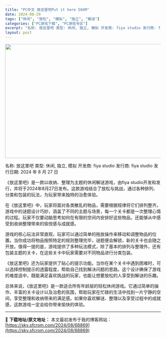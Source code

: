 ```yaml
---
title: "PC中文 放这里吧Put it here 504M"
date: 2024-08-29
tags: ["休闲", "放松", "模拟", "独立", "解谜"]
categories: ["PC游戏下载", "PC游戏专区"]
excerpt: "名称: 放这里吧 类型: 休闲, 独立, 模拟 开发商: fiya studio 发行商: fiya studio 发行日期: 2024 年 8 月 27 日 《放这里吧》是一款以收纳、整理为主题的休闲解谜游戏，由fiya studio开发和发行，并将于2024年8月27日发布。这款游戏结合了放松与&hellip;"
layout: post
---
```


<img class="aligncenter size-full wp-image-68870" src="https://sky.sfcrom.com/wp-content/uploads/2024/08/2024082900012744.webp" alt="" width="660" height="370" />

名称: 放这里吧
类型: 休闲, 独立, 模拟
开发商: fiya studio
发行商: fiya studio
发行日期: 2024 年 8 月 27 日

《放这里吧》是一款以收纳、整理为主题的休闲解谜游戏，由fiya studio开发和发行，并将于2024年8月27日发布。这款游戏结合了放松与挑战，通过各种排列、分类和包装的玩法，为玩家带来独特的治愈体验。

在《放这里吧》中，玩家将面对各类散乱的物品，需要根据规律将它们排列整齐。游戏中的谜题设计巧妙，涵盖了不同的主题与场景，每一个关卡都是一次整理心情的过程。玩家不仅要动脑思考如何在有限的空间内安排好这些物品，还能够从中感受到收纳整理带来的愉悦感与成就感。

游戏的核心玩法非常直观，玩家可以通过简单的拖放操作来移动和调整物品的位置。当你成功将物品按照特定的规则整理完毕，谜题便会解锁，新的关卡也会随之开放。值得一提的是，游戏提供了多种玩法模式，除了基本的排列与整理外，还有包装主题的关卡，在这些关卡中玩家需要对不同物品进行分类包装。

《放这里吧》还为玩家提供了贴心的提示功能。当你在某个关卡中遇到困难时，可以选择控制提示的透露程度，帮助自己找到解决问题的思路。这个设计确保了游戏的难度适中，既能满足喜欢挑战的玩家，也能让想要放松的人享受到解谜的乐趣。

总体来说，《放这里吧》是一款适合所有年龄层的轻松休闲游戏。它通过简单的操作、丰富的关卡设计以及治愈的氛围，帮助玩家在忙碌的生活中找到一片宁静的空间，享受整理和收纳带来的满足感。如果你喜欢解谜、整理以及享受过程中的成就感，这款游戏一定会给你带来愉快的体验。

---
📖 **下载地址/原文地址：** 本文最初发布于我的博客网站：[https://sky.sfcrom.com/2024/08/68869](https://sky.sfcrom.com/2024/08/68869)
